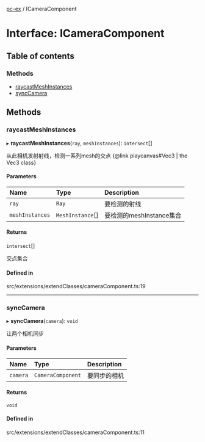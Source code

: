 [pc-ex](https://github.com/TheFBplus/pc-ex/blob/master/docs/md/README.md) / ICameraComponent

# Interface: ICameraComponent

## Table of contents

### Methods

- [raycastMeshInstances](https://github.com/TheFBplus/pc-ex/blob/master/docs/md/interfaces/ICameraComponent.md#raycastmeshinstances)
- [syncCamera](https://github.com/TheFBplus/pc-ex/blob/master/docs/md/interfaces/ICameraComponent.md#synccamera)

## Methods

### raycastMeshInstances

▸ **raycastMeshInstances**(`ray`, `meshInstances`): `intersect`[]

从此相机发射射线，检测一系列mesh的交点 {@link playcanvas#Vec3 | the Vec3 class}

#### Parameters

| Name | Type | Description |
| :------ | :------ | :------ |
| `ray` | `Ray` | 要检测的射线 |
| `meshInstances` | `MeshInstance`[] | 要检测的meshInstance集合 |

#### Returns

`intersect`[]

交点集合

#### Defined in

src/extensions/extendClasses/cameraComponent.ts:19

___

### syncCamera

▸ **syncCamera**(`camera`): `void`

让两个相机同步

#### Parameters

| Name | Type | Description |
| :------ | :------ | :------ |
| `camera` | `CameraComponent` | 要同步的相机 |

#### Returns

`void`

#### Defined in

src/extensions/extendClasses/cameraComponent.ts:11
